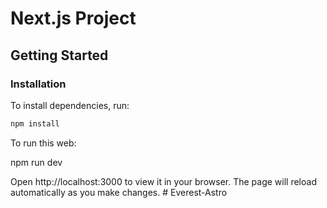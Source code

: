 # Next.js Project

## Getting Started

### Installation

To install dependencies, run:

```bash
npm install
```

To run this web:

npm run dev

Open http://localhost:3000 to view it in your browser. The page will reload automatically as you make changes.
#   E v e r e s t - A s t r o  
 